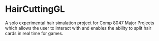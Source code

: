 # HairCuttingGL
A solo experimental hair simulation project for Comp 8047 Major Projects which allows the user to interact with and enables the ability to split hair cards in real time for games.
